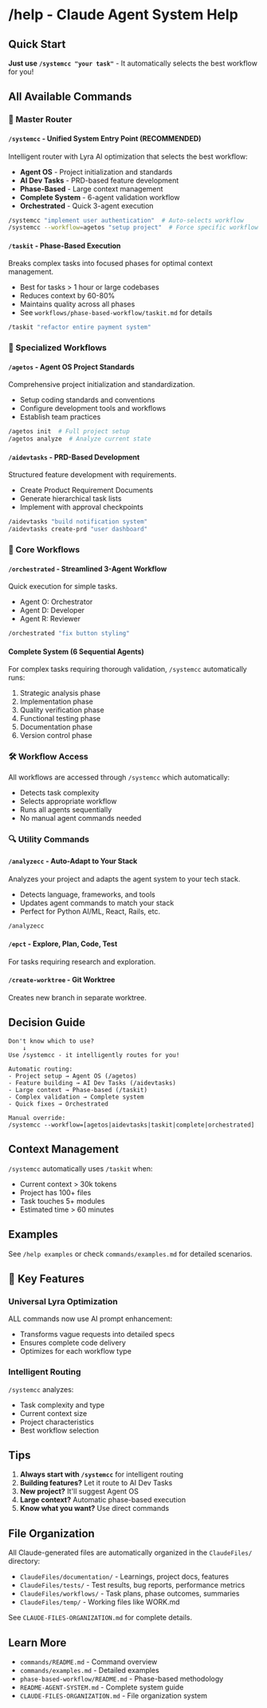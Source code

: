 # /help - Claude Agent System Help

## Quick Start

**Just use `/systemcc "your task"`** - It automatically selects the best workflow for you!

## All Available Commands

### 🎯 Master Router

#### `/systemcc` - Unified System Entry Point (RECOMMENDED)
Intelligent router with Lyra AI optimization that selects the best workflow:
- **Agent OS** - Project initialization and standards
- **AI Dev Tasks** - PRD-based feature development
- **Phase-Based** - Large context management
- **Complete System** - 6-agent validation workflow
- **Orchestrated** - Quick 3-agent execution

```bash
/systemcc "implement user authentication"  # Auto-selects workflow
/systemcc --workflow=agetos "setup project"  # Force specific workflow
```

#### `/taskit` - Phase-Based Execution
Breaks complex tasks into focused phases for optimal context management.
- Best for tasks > 1 hour or large codebases
- Reduces context by 60-80%
- Maintains quality across all phases
- See `workflows/phase-based-workflow/taskit.md` for details

```bash
/taskit "refactor entire payment system"
```

### 🚀 Specialized Workflows

#### `/agetos` - Agent OS Project Standards
Comprehensive project initialization and standardization.
- Setup coding standards and conventions
- Configure development tools and workflows
- Establish team practices

```bash
/agetos init  # Full project setup
/agetos analyze  # Analyze current state
```

#### `/aidevtasks` - PRD-Based Development
Structured feature development with requirements.
- Create Product Requirement Documents
- Generate hierarchical task lists
- Implement with approval checkpoints

```bash
/aidevtasks "build notification system"
/aidevtasks create-prd "user dashboard"
```

### 🔧 Core Workflows

#### `/orchestrated` - Streamlined 3-Agent Workflow
Quick execution for simple tasks.
- Agent O: Orchestrator
- Agent D: Developer  
- Agent R: Reviewer

```bash
/orchestrated "fix button styling"
```

#### Complete System (6 Sequential Agents)
For complex tasks requiring thorough validation, `/systemcc` automatically runs:
1. Strategic analysis phase
2. Implementation phase
3. Quality verification phase
4. Functional testing phase
5. Documentation phase
6. Version control phase

### 🛠️ Workflow Access

All workflows are accessed through `/systemcc` which automatically:
- Detects task complexity
- Selects appropriate workflow
- Runs all agents sequentially
- No manual agent commands needed

### 🔍 Utility Commands

#### `/analyzecc` - Auto-Adapt to Your Stack
Analyzes your project and adapts the agent system to your tech stack.
- Detects language, frameworks, and tools
- Updates agent commands to match your stack
- Perfect for Python AI/ML, React, Rails, etc.

```bash
/analyzecc
```

#### `/epct` - Explore, Plan, Code, Test
For tasks requiring research and exploration.

#### `/create-worktree` - Git Worktree
Creates new branch in separate worktree.

## Decision Guide

```
Don't know which to use?
    ↓
Use /systemcc - it intelligently routes for you!

Automatic routing:
- Project setup → Agent OS (/agetos)
- Feature building → AI Dev Tasks (/aidevtasks) 
- Large context → Phase-based (/taskit)
- Complex validation → Complete system
- Quick fixes → Orchestrated

Manual override:
/systemcc --workflow=[agetos|aidevtasks|taskit|complete|orchestrated]
```

## Context Management

`/systemcc` automatically uses `/taskit` when:
- Current context > 30k tokens
- Project has 100+ files
- Task touches 5+ modules
- Estimated time > 60 minutes

## Examples

See `/help examples` or check `commands/examples.md` for detailed scenarios.

## 🎯 Key Features

### Universal Lyra Optimization
ALL commands now use AI prompt enhancement:
- Transforms vague requests into detailed specs
- Ensures complete code delivery
- Optimizes for each workflow type

### Intelligent Routing
`/systemcc` analyzes:
- Task complexity and type
- Current context size
- Project characteristics
- Best workflow selection

## Tips

1. **Always start with `/systemcc`** for intelligent routing
2. **Building features?** Let it route to AI Dev Tasks
3. **New project?** It'll suggest Agent OS
4. **Large context?** Automatic phase-based execution
5. **Know what you want?** Use direct commands

## File Organization

All Claude-generated files are automatically organized in the `ClaudeFiles/` directory:
- `ClaudeFiles/documentation/` - Learnings, project docs, features
- `ClaudeFiles/tests/` - Test results, bug reports, performance metrics
- `ClaudeFiles/workflows/` - Task plans, phase outcomes, summaries
- `ClaudeFiles/temp/` - Working files like WORK.md

See `CLAUDE-FILES-ORGANIZATION.md` for complete details.

## Learn More

- `commands/README.md` - Command overview
- `commands/examples.md` - Detailed examples
- `phase-based-workflow/README.md` - Phase-based methodology
- `README-AGENT-SYSTEM.md` - Complete system guide
- `CLAUDE-FILES-ORGANIZATION.md` - File organization system